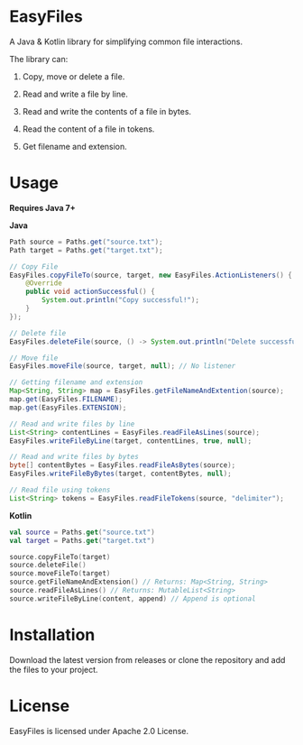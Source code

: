 # EasyFiles
A Java & Kotlin library for simplifying common file interactions.

The library can:

1. Copy, move or delete a file.

2. Read and write a file by line.

3. Read and write the contents of a file in bytes.

4. Read the content of a file in tokens.

5. Get filename and extension.

# Usage
**Requires Java 7+**

**Java**

```Java
Path source = Paths.get("source.txt");
Path target = Paths.get("target.txt");

// Copy File
EasyFiles.copyFileTo(source, target, new EasyFiles.ActionListeners() { // Action Successful listener
    @Override
    public void actionSuccessful() {
        System.out.println("Copy successful!");
    }
});

// Delete file
EasyFiles.deleteFile(source, () -> System.out.println("Delete successful!"));

// Move file
EasyFiles.moveFile(source, target, null); // No listener

// Getting filename and extension
Map<String, String> map = EasyFiles.getFileNameAndExtention(source);
map.get(EasyFiles.FILENAME);
map.get(EasyFiles.EXTENSION);

// Read and write files by line
List<String> contentLines = EasyFiles.readFileAsLines(source);
EasyFiles.writeFileByLine(target, contentLines, true, null);

// Read and write files by bytes
byte[] contentBytes = EasyFiles.readFileAsBytes(source);
EasyFiles.writeFileByBytes(target, contentBytes, null);

// Read file using tokens
List<String> tokens = EasyFiles.readFileTokens(source, "delimiter");
```
**Kotlin**
``` Kotlin
val source = Paths.get("source.txt")
val target = Paths.get("target.txt")

source.copyFileTo(target)
source.deleteFile()
source.moveFileTo(target)
source.getFileNameAndExtension() // Returns: Map<String, String>
source.readFileAsLines() // Returns: MutableList<String>
source.writeFileByLine(content, append) // Append is optional
```

# Installation
Download the latest version from releases or clone the repository and add the files to your project.  

# License
EasyFiles is licensed under Apache 2.0 License.
